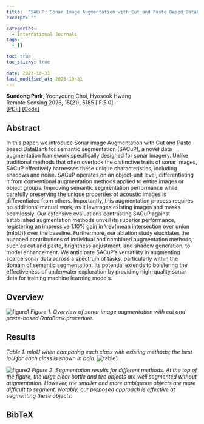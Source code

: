 ```yaml
---
title:  "SACuP: Sonar Image Augmentation with Cut and Paste Based DataBank for Semantic Segmentation"
excerpt: ""

categories:
  - International Journals
tags:
  - []

toc: true
toc_sticky: true
 
date: 2023-10-31
last_modified_at: 2023-10-31
---
```

**Sundong Park**, Yoonyoung Choi, Hyoseok Hwang  
Remote Sensing 2023, 15(21), 5185 [IF:5.0]  
[[PDF]](https://doi.org/10.3390/rs15215185) [[Code]](https://github.com/AIRLABkhu/SACuP) 

## Abstract
In this paper, we introduce Sonar image Augmentation with Cut and Paste based DataBank for semantic segmentation (SACuP), a novel data augmentation framework specifically designed for sonar imagery.
Unlike traditional methods that often overlook the distinctive traits of sonar images, SACuP effectively harnesses these unique characteristics, including shadows and noise.
SACuP operates on an object-unit level, differentiating it from conventional augmentation methods applied to entire images or object groups.
Improving semantic segmentation performance while carefully preserving the unique properties of acoustic images is differentiated from others.
Importantly, this augmentation process requires no additional manual work, as it leverages existing images and masks seamlessly.
Our extensive evaluations contrasting SACuP against established augmentation methods unveil its superior performance, registering an impressive 1.10% gain in \rev{mean intersection over union (mIoU)} over the baseline.
Furthermore, our ablation study elucidates the nuanced contributions of individual and combined augmentation methods, such as cut and paste, brightness adjustment, and shadow generation, to model enhancement.
We anticipate SACuP’s versatility in augmenting scarce sonar data across a spectrum of tasks, particularly within the domain of semantic segmentation.
Its potential extends to bolstering the effectiveness of underwater exploration by providing high-quality sonar data for training machine learning models.

## Overview
![figure1](https://github.com/sundongpark/sonar_image_save/assets/73617312/d709314e-9c9f-4c6e-82dc-77bf9cd4f1cc)
*Figure 1. Overview of sonar image augmentation with cut and paste-based DataBank procedure.*

## Results
*Table 1. mIoU when comparing each class with existing methods; the best IoU for each class is shown in bold.*
![table1](https://github.com/sundongpark/sonar_image_save/assets/73617312/84e84793-32f9-4987-9199-63a198ca09c0)

![figure2](https://github.com/sundongpark/sonar_image_save/assets/73617312/9e86c3cf-fabe-40dc-9a7d-4356633cf0b7)
*Figure 2. Segmentation results for different methods. At the top of the figure, the large clear bottle and tire objects are well segmented without augmentation. However, the smaller and more ambiguous objects are more difficult to segment. Notably, our proposed approach is effective at segmenting these objects.*

## BibTeX
```

```
